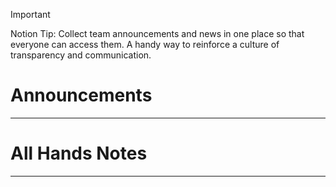 > [!important]  
> Notion Tip: Collect team announcements and news in one place so that everyone can access them. A handy way to reinforce a culture of transparency and communication.  
# Announcements
---
# All Hands Notes
---